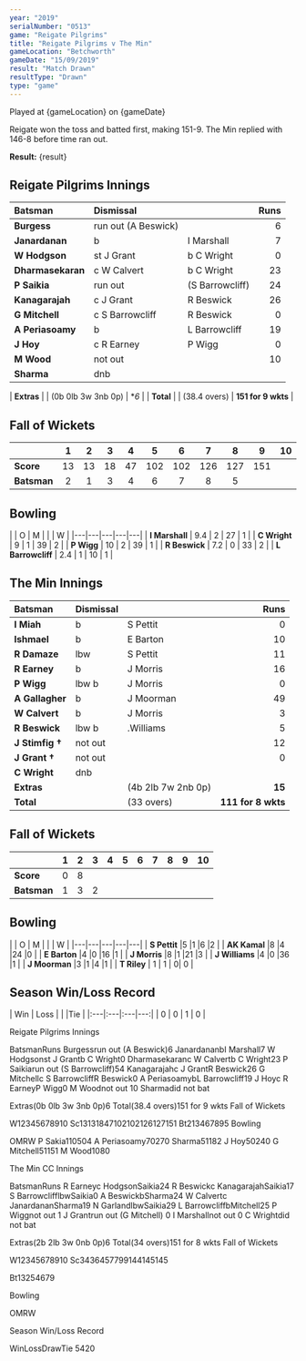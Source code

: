 ```yaml
---
year: "2019"
serialNumber: "0513" 
game: "Reigate Pilgrims"
title: "Reigate Pilgrims v The Min"
gameLocation: "Betchworth"
gameDate: "15/09/2019"
result: "Match Drawn"
resultType: "Drawn"
type: "game"
---
```


Played at {gameLocation} on {gameDate}

Reigate won the toss and batted first, making 151-9. The Min replied with 146-8 before time ran out. 

**Result:** {result}

## Reigate Pilgrims Innings

| Batsman | Dismissal |  | Runs |
|:---|:---|---|---:|
| **Burgess** | run out (A Beswick) |  | 6 |
| **Janardanan** | b | I Marshall | 7 |
| **W Hodgson** | st J Grant | b C Wright | 0 |
| **Dharmasekaran** | c W Calvert | b C Wright | 23 |
| **P Saikia** | run out | (S Barrowcliff) | 24 |
| **Kanagarajah** | c J Grant | R Beswick | 26 |
| **G Mitchell** | c S Barrowcliff | R Beswick | 0 |
| **A Periasoamy** | b | L Barrowcliff | 19 |
| **J Hoy** | c R Earney | P Wigg | 0 |
| **M Wood** | not out | | 10 |
| **Sharma** | dnb | | |

| **Extras** | | (0b 0lb 3w 3nb 0p) | **6* |
| **Total** | | (38.4 overs) | **151 for 9 wkts** |

## Fall of Wickets

| | 1 | 2 | 3 | 4 | 5 | 6 | 7 | 8 | 9 | 10 |
|---|:---:|:---:|:---:|:---:|:---:|:---:|:---:|:---:|:---:|:---:|
| **Score** | 13 | 13 | 18 | 47 | 102 | 102 | 126 |127 |151| |
| **Batsman** | 2 | 1 | 3 | 4 | 6 | 7 | 8 | 5 | |

## Bowling

| | O | M |  |  | W |
|---|---|---|---|---|
| **I Marshall** | 9.4 | 2 | 27 | 1 |
| **C Wright** | 9 | 1 | 39 | 2 |
| **P Wigg** | 10 | 2 | 39 | 1 |
| **R Beswick** | 7.2 | 0 | 33 | 2 |
| **L Barrowcliff** | 2.4 | 1 | 10 | 1 |

## The Min Innings

| Batsman | Dismissal |  | Runs |
|:---|:---|---|---:|
| **I Miah** | b | S Pettit | 0 |
| **Ishmael** | b | E Barton | 10 |
| **R Damaze** | lbw |S Pettit | 11 |
| **R Earney** | b |J Morris | 16 |
| **P Wigg** | lbw b |J Morris | 0 |
| **A Gallagher** | b |J Moorman | 49 |
| **W Calvert** | b |J Morris | 3 |
| **R Beswick** | lbw b | .Williams | 5 |
| **J Stimfig &#8224;** | not out | | 12 |
| **J Grant &#8224;** | not out | |0 |
| **C Wright** | dnb | | |
| **Extras** | | (4b 2lb 7w 2nb 0p) | **15** |
| **Total** | | (33 overs) | **111 for 8 wkts** |

## Fall of Wickets

| | 1 | 2 | 3 | 4 | 5 | 6 | 7 | 8 | 9 | 10 |
|---|:---:|:---:|:---:|:---:|:---:|:---:|:---:|:---:|:---:|:---:|
| **Score** | 0 | 8 | | | | |
| **Batsman** | 1 | 3 | 2 | | | | | |

## Bowling

| | O | M |  |  | W |
|---|---|---|---|---|
| **S Pettit** |5 |1 |6 |2 |
| **AK Kamal** |8 |4 |24 |0 |
| **E Barton** |4 |0 |16 |1 |
| **J Morris** |8 |1 |21 |3 |
| **J Williams** |4 |0 |36 |1 |
| **J Moorman** |3 |1 |4 |1 |
| **T Riley** | 1 | 1 | 0| 0 |

## Season Win/Loss Record

| Win | Loss |  |  |Tie |
|:---|:---|:---|---:|
| 0 | 0 | 1 | 0 |





 

Reigate Pilgrims Innings

BatsmanRuns
Burgessrun out (A Beswick)6
JanardananbI Marshall7
W Hodgsonst J Grantb C Wright0
Dharmasekaranc W Calvertb C Wright23
P Saikiarun out (S Barrowcliff)54
Kanagarajahc J GrantR Beswick26
G Mitchellc S BarrowcliffR Beswick0
A PeriasoamybL Barrowcliff19
J Hoyc R EarneyP Wigg0
M Woodnot out
10
Sharmadid not bat

Extras(0b 0lb 3w 3nb 0p)6
Total(38.4 overs)151 for 9 wkts
Fall of Wickets

W12345678910
Sc13131847102102126127151
Bt213467895
Bowling


OMRW
P Sakia110504
A Periasoamy70270
Sharma51182
J Hoy50240
G Mitchell51151
M Wood1080










The Min CC Innings

BatsmanRuns
R Earneyc HodgsonSaikia24
R Beswickc KanagarajahSaikia17
S BarrowclifflbwSaikia0
A BeswickbSharma24
W Calvertc JanardananSharma19
N GarlandlbwSaikia29
L BarrowcliffbMitchell25
P Wiggnot out
1
J Grantrun out (G Mitchell)
0
I Marshallnot out
0
C Wrightdid not bat

Extras(2b 2lb 3w 0nb 0p)6
Total(34 overs)151 for 8 wkts
Fall of Wickets

W12345678910
Sc3436457799144145145

Bt13254679

Bowling


OMRW


























Season Win/Loss Record

WinLossDrawTie
5420

